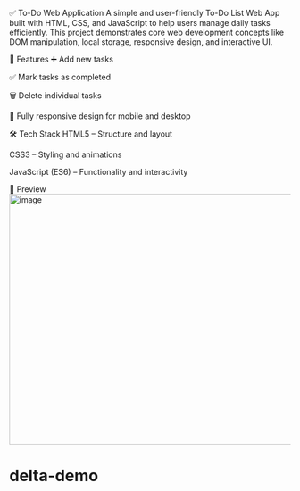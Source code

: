 ✅ To-Do Web Application
A simple and user-friendly To-Do List Web App built with HTML, CSS, and JavaScript to help users manage daily tasks efficiently. This project demonstrates core web development concepts like DOM manipulation, local storage, responsive design, and interactive UI.

🚀 Features
➕ Add new tasks

✅ Mark tasks as completed

🗑️ Delete individual tasks

📱 Fully responsive design for mobile and desktop

🛠️ Tech Stack
HTML5 – Structure and layout

CSS3 – Styling and animations

JavaScript (ES6) – Functionality and interactivity

📸 Preview
<img width="945" height="449" alt="image" src="https://github.com/user-attachments/assets/08b1f436-e924-4936-bcc4-a802b754706c" />

# delta-demo

